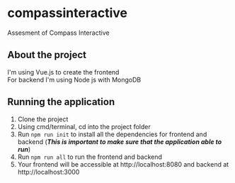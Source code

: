 # compassinteractive
Assesment of Compass Interactive

## About the project
I'm using Vue.js to create the frontend  
For backend I'm using Node js with MongoDB

## Running the application
1. Clone the project  
2. Using cmd/terminal, cd into the project folder
3. Run `npm run init` to install all the dependencies for frontend and backend (**_This is important to make sure that the application able to run_**)
4. Run `npm run all` to run the frontend and backend
5. Your frontend will be accessible at http://localhost:8080 and backend at http://localhost:3000
